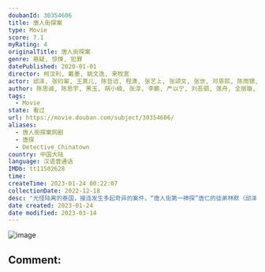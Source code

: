 ```yaml
---
doubanId: 30354606
title: 唐人街探案
type: Movie
score: 7.1
myRating: 4
originalTitle: 唐人街探案
genre: 悬疑, 惊悚, 犯罪
datePublished: 2020-01-01
director: 柯汶利, 戴墨, 姚文逸, 来牧宽
actor: 邱泽, 张钧甯, 王真儿, 陈哲远, 程潇, 张艺上, 张颂文, 张世, 邓恩熙, 陈雨锶, 马伯骞, 李明轩, 崔雨鑫, 高叶, 黄恺杰, 戴墨, 马浴柯, 张国柱, 张睿家, 黄健玮, 施名帅, 高英轩, 丁春诚, 王可元, 叶熙祺, 索朗美淇, 谢闻轩, 汪飏, 张经伟, 田宜峰, 王宝强, 刘昊然, 肖央, 尚语贤, 胡连馨, 李朝平, 赵欣, 陈芊桦
author: 陈思诚, 陈思宇, 黑玉, 胡小楠, 张淳, 李鹏, 严以宁, 刘吾驷, 莲舟, 全丽璇, 徐子豪, 杨木子, 余弋
tags:
  - Movie
state: 看过
url: https://movie.douban.com/subject/30354606/
aliases:
  - 唐人街探案网剧
  - 唐探
  - Detective_Chinatown
country: 中国大陆
language: 汉语普通话
IMDb: tt11502628
time: 
createTime: 2023-01-24 00:22:07
collectionDate: 2022-12-18
desc: "光怪陆离的泰国，接连发生多起奇异的案件，“唐人街第一神探”唐仁的徒弟林默（邱泽饰）,野田昊的弟弟野田昊二（陈哲远饰），纷纷陷入探案的谜团之中……死者妻子IVY（张钧甯饰）、酒吧歌手阿温（王真儿..."
date created: 2023-01-24
date modified: 2023-03-14
---
```


![image](p2579393076.jpg)

Comment:
---
